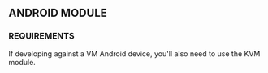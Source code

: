 
## ANDROID MODULE

### REQUIREMENTS

If developing against a VM Android device, you'll also need to use the KVM module.

